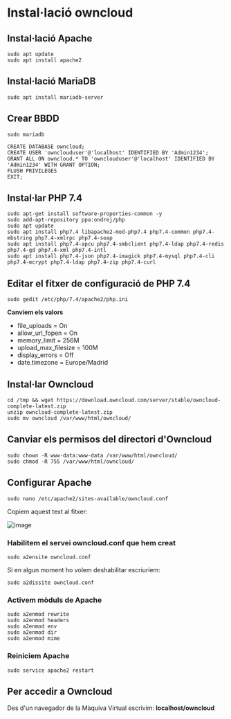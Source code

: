 # Instal·lació owncloud

## Instal·lació Apache

```
sudo apt update
sudo apt install apache2
```

## Instal·lació MariaDB

```
sudo apt install mariadb-server
```

## Crear BBDD

```
sudo mariadb
```

```
CREATE DATABASE owncloud;
CREATE USER 'ownclouduser'@'localhost' IDENTIFIED BY 'Admin1234';
GRANT ALL ON owncloud.* TO 'ownclouduser'@'localhost' IDENTIFIED BY 'Admin1234' WITH GRANT OPTION;
FLUSH PRIVILEGES
EXIT;
```

## Instal·lar PHP 7.4

```
sudo apt-get install software-properties-common -y
sudo add-apt-repository ppa:ondrej/php
sudo apt update
sudo apt install php7.4 libapache2-mod-php7.4 php7.4-common php7.4-mbstring php7.4-xmlrpc php7.4-soap
sudo apt install php7.4-apcu php7.4-smbclient php7.4-ldap php7.4-redis php7.4-gd php7.4-xml php7.4-intl
sudo apt install php7.4-json php7.4-imagick php7.4-mysql php7.4-cli php7.4-mcrypt php7.4-ldap php7.4-zip php7.4-curl
```

## Editar el fitxer de configuració de PHP 7.4

```
sudo gedit /etc/php/7.4/apache2/php.ini
```

**Canviem els valors**

- file_uploads = On
- allow_url_fopen = On
- memory_limit = 256M
- upload_max_filesize = 100M
- display_errors = Off
- date.timezone = Europe/Madrid

## Instal·lar Owncloud

```
cd /tmp && wget https://download.owncloud.com/server/stable/owncloud-complete-latest.zip
unzip owncloud-complete-latest.zip
sudo mv owncloud /var/www/html/owncloud/
```
## Canviar els permisos del directori d'Owncloud

```
sudo chown -R www-data:www-data /var/www/html/owncloud/
sudo chmod -R 755 /var/www/html/owncloud/
```

## Configurar Apache

```
sudo nano /etc/apache2/sites-available/owncloud.conf
```
Copiem aquest text al fitxer:

![image](https://dungeonofbits.com/images/owncloud1.jpg)

### Habilitem el servei owncloud.conf que hem creat

```
sudo a2ensite owncloud.conf
```

Si en algun moment ho volem deshabilitar escriuríem: 

```
sudo a2dissite owncloud.conf
```
### Activem mòduls de Apache

```
sudo a2enmod rewrite
sudo a2enmod headers
sudo a2enmod env
sudo a2enmod dir
sudo a2enmod mime
```

### Reiniciem Apache

```
sudo service apache2 restart
```

## Per accedir a Owncloud

Des d'un navegador de la Màquiva Virtual escrivim: **localhost/owncloud**
